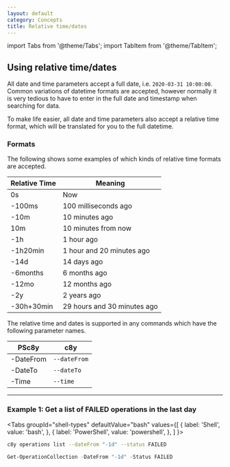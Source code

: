 ```yaml
---
layout: default
category: Concepts
title: Relative time/dates
---
```


import Tabs from '@theme/Tabs';
import TabItem from '@theme/TabItem';

## Using relative time/dates

All date and time parameters accept a full date, i.e. `2020-03-31 10:00:00`. Common variations of datetime formats are accepted, however normally it is very tedious to have to enter in the full date and timestamp when searching for data.

To make life easier, all date and time parameters also accept a relative time format, which will be translated for you to the full datetime.


### Formats

The following shows some examples of which kinds of relative time formats are accepted.

| Relative Time | Meaning |
|-------|---------|
| 0s | Now |
| -100ms | 100 milliseconds ago |
| -10m | 10 minutes ago |
| 10m | 10 minutes from now |
| -1h | 1 hour ago |
| -1h20min | 1 hour and 20 minutes ago |
| -14d | 14 days ago |
| -6months | 6 months ago |
| -12mo | 12 months ago |
| -2y | 2 years ago |
| -30h+30min | 29 hours and 30 minutes ago |


The relative time and dates is supported in any commands which have the following parameter names.

| PSc8y | c8y |
|-------|---------|
| -DateFrom | `--dateFrom` |
| -DateTo | `--dateTo` |
| -Time | `--time` |

---

### Example 1: Get a list of FAILED operations in the last day


<Tabs
  groupId="shell-types"
  defaultValue="bash"
  values={[
    { label: 'Shell', value: 'bash', },
    { label: 'PowerShell', value: 'powershell', },
  ]
}>
<TabItem value="bash">

```bash
c8y operations list --dateFrom "-1d" --status FAILED
```

</TabItem>
<TabItem value="powershell">

```powershell
Get-OperationCollection -DateFrom "-1d" -Status FAILED
```

</TabItem>
</Tabs>
